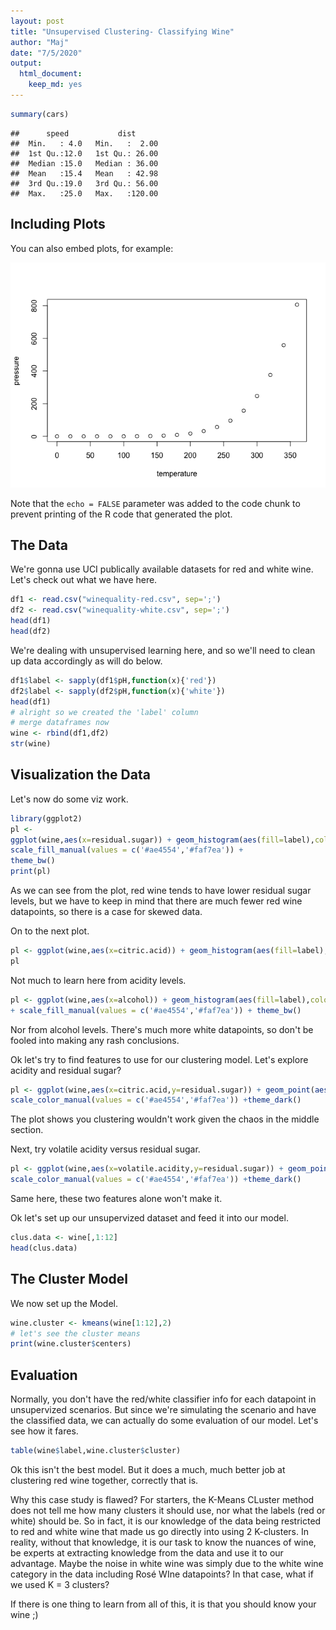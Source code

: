 ```yaml
---
layout: post
title: "Unsupervised Clustering- Classifying Wine"
author: "Maj"
date: "7/5/2020"
output: 
  html_document: 
    keep_md: yes
---
```







```r
summary(cars)
```

```
##      speed           dist       
##  Min.   : 4.0   Min.   :  2.00  
##  1st Qu.:12.0   1st Qu.: 26.00  
##  Median :15.0   Median : 36.00  
##  Mean   :15.4   Mean   : 42.98  
##  3rd Qu.:19.0   3rd Qu.: 56.00  
##  Max.   :25.0   Max.   :120.00
```

## Including Plots

You can also embed plots, for example:

![](Kmeansclustering-with-Wine_files/figure-html/pressure-1.png)<!-- -->

Note that the `echo = FALSE` parameter was added to the code chunk to prevent printing of the R code that generated the plot.

## The Data

We're gonna use UCI publically available datasets for red and white wine.
Let's check out what we have here.

```r
df1 <- read.csv("winequality-red.csv", sep=';')
df2 <- read.csv("winequality-white.csv", sep=';')
head(df1)
head(df2)
```

We're dealing with unsupervised learning here, and so we'll need to clean up data accordingly as will do below.

```r
df1$label <- sapply(df1$pH,function(x){'red'})
df2$label <- sapply(df2$pH,function(x){'white'})
head(df1)
# alright so we created the 'label' column
# merge dataframes now
wine <- rbind(df1,df2)
str(wine)
```

## Visualization the Data

Let's now do some viz work.

```r
library(ggplot2)
pl <- 
ggplot(wine,aes(x=residual.sugar)) + geom_histogram(aes(fill=label),color='black',bins=50) +
scale_fill_manual(values = c('#ae4554','#faf7ea')) +
theme_bw()
print(pl)
```
As we can see from the plot, red wine tends to have lower residual sugar levels, but we have to keep in mind that there are much fewer red wine datapoints, so there is a case for skewed data.

On to the next plot.

```r
pl <- ggplot(wine,aes(x=citric.acid)) + geom_histogram(aes(fill=label),color='black',bins=50) + scale_fill_manual(values = c('#ae4554','#faf7ea')) + theme_bw()
pl
```

Not much to learn here from acidity levels.

```r
pl <- ggplot(wine,aes(x=alcohol)) + geom_histogram(aes(fill=label),color='black',bins=50) 
+ scale_fill_manual(values = c('#ae4554','#faf7ea')) + theme_bw()
```

Nor from alcohol levels. There's much more white datapoints, so don't be fooled into making any rash conclusions.

Ok let's try to find features to use for our clustering model. Let's explore acidity and residual sugar?

```r
pl <- ggplot(wine,aes(x=citric.acid,y=residual.sugar)) + geom_point(aes(color=label),alpha=0.2) +
scale_color_manual(values = c('#ae4554','#faf7ea')) +theme_dark()
```

The plot shows you clustering wouldn't work given the chaos in the middle section.

Next, try volatile acidity versus residual sugar.

```r
pl <- ggplot(wine,aes(x=volatile.acidity,y=residual.sugar)) + geom_point(aes(color=label),alpha=0.2) +
scale_color_manual(values = c('#ae4554','#faf7ea')) +theme_dark()
```

Same here, these two features alone won't make it.

Ok let's set up our unsupervized dataset and feed it into our model.

```r
clus.data <- wine[,1:12]
head(clus.data)
```

## The Cluster Model

We now set up the Model.

```r
wine.cluster <- kmeans(wine[1:12],2)
# let's see the cluster means 
print(wine.cluster$centers)
```

## Evaluation

Normally, you don't have the red/white classifier info for each datapoint in unsupervized scenarios. But since we're simulating the scenario and have the classified data, we can actually do some evaluation of our model. Let's see how it fares.

```r
table(wine$label,wine.cluster$cluster)
```

Ok this isn't the best model. But it does a much, much better job at clustering red wine together, correctly that is.

Why this case study is flawed? For starters, the K-Means CLuster method does not tell me how many clusters it should use, nor what the labels (red or white) should be. So in fact, it is our knowledge of the data being restricted to red and white wine that made us go directly into using 2 K-clusters. In reality, without that knowledge, it is our task to know the nuances of wine, be experts at extracting knowledge from the data and use it to our advantage. Maybe the noise in white wine was simply due to the white wine category in the data including Rosé WIne datapoints? In that case, what if we used K = 3 clusters?

If there is one thing to learn from all of this, it is that you should know your wine ;)

